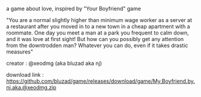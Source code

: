 a game about love, inspired by "Your Boyfriend" game

"You are a normal slightly higher than minimum wage worker as a server at a restaurant after you moved in to a new town in a cheap apartment with a roommate. One day you meet a man at a park you frequent to calm down, and it was love at first sight! But how can you possibly get any attention from the downtrodden man? Whatever you can do, even if it takes drastic measures"

creator : @xeodmg (aka bluzad aka nj)

download link :
https://github.com/bluzad/game/releases/download/game/My.Boyfriend.by.nj.aka.@xeodmg.zip






